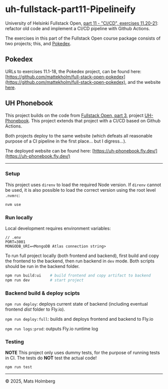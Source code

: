 # uh-fullstack-part11-Pipelineify

University of Helsinki Fullstack Open, [part 11 - "CI/CD", exercises 11.20-21](https://fullstackopen.com/en/part11/expanding_further#exercises-11-19-11-21): refactor old code and implement a CI/CD pipeline with Github Actions.

The exercises in this part of the Fullstack Open course package consists of two projects; this, and [Pokedex](https://github.com/mattekholm/full-stack-open-pokedex).

## Pokedex

URLs to exercises 11.1-18, the Pokedex project, can be found here: [https://github.com/mattekholm/full-stack-open-pokedex](https://github.com/mattekholm/full-stack-open-pokedex), and the website [here](https://full-stack-open-pokedex-thrumming-field-9516.fly.dev/).

## UH Phonebook

This project builds on the code from [Fullstack Open, part 3](https://fullstackopen.com/en/part3), project [UH-Phonebook](https://github.com/mattekholm/fullstackopen-phonebook-2024). This project extends that project with a CI/CD based on Github Actions.

Both projects deploy to the same website (which defeats all reasonable purpose of a CI pipeline in the first place... but I digress...).

The deployed website can be found here: [https://uh-phonebook.fly.dev/](https://uh-phonebook.fly.dev/)

---

### Setup

This project uses `direnv` to load the required Node version. If `direnv` cannot be used, it is also possible to load the correct version using the root level `.nvmrc`:

```bash
nvm use
```

### Run locally

Local development requires environment variables:

```env
// .env
PORT=3001
MONGODB_URI=<MongoDB Atlas connection string>
```

To run full project locally (both frontend and backend), first build and copy the frontend to the backend, then run backend in `dev` mode. Both scripts should be run in the backend folder.

```bash
npm run build:ui    # build frontend and copy artifact to backend
npm run dev         # start project
```

### Backend build & deploy scipts

`npm run deploy`: deploys current state of backend (including eventual frontend _dist_ folder to Fly.io).

`npm run deploy:full`: builds and deploys frontend and backend to Fly.io

`npm run logs:prod`: outputs Fly.io runtime log

### Testing

**NOTE** This project only uses dummy tests, for the purpose of running tests in CI. The tests do **NOT** test the actual code!

`npm run test`

---

&copy; 2025, Mats Holmberg
